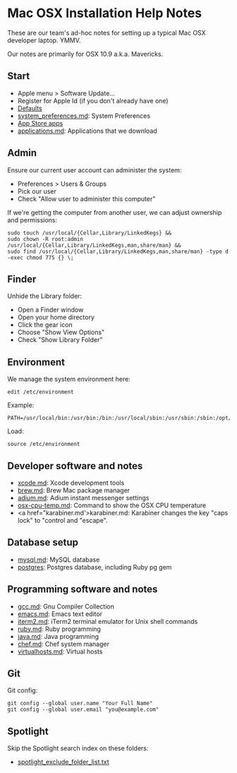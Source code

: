# <br>Mac OSX  Installation Help Notes

These are our team's ad-hoc notes for setting up a typical Mac OSX developer laptop. YMMV.

Our notes are primarily for OSX 10.9 a.k.a. Mavericks.


## Start


  * Apple menu > Software Update...
  * Register for Apple Id (if you don't already have one)
  * <a href="defaults.sh">Defaults</a>
  * <a href="system_preferences.md">system_preferences.md</a>: System Preferences</a>
  * <a href="appstore.md">App Store apps</a>
  * <a href="applications.md">applications.md</a>: Applications that we download</a>

## Admin

Ensure our current user account can administer the system:

   * Preferences > Users & Groups
   * Pick our user
   * Check "Allow user to administer this computer"

If we're getting the computer from another user, we can adjust ownership and permissions:

    sudo touch /usr/local/{Cellar,Library/LinkedKegs} &&
    sudo chown -R root:admin /usr/local/{Cellar,Library/LinkedKegs,man,share/man} &&
    sudo find /usr/local/{Cellar,Library/LinkedKegs,man,share/man} -type d -exec chmod 775 {} \;

## Finder

Unhide the Library folder:

  * Open a Finder window
  * Open your home directory
  * Click the gear icon
  * Choose "Show View Options"
  * Check "Show Library Folder"

## Environment

We manage the system environment here:

    edit /etc/environment

Example:

    PATH=/usr/local/bin:/usr/bin:/bin:/usr/local/sbin:/usr/sbin:/sbin:/opt/sm/bin:/opt/sm/pkg/active/bin:/opt/sm/pkg/active/sbin

Load:

    source /etc/environment


## Developer software and notes

  * <a href="xcode.md">xcode.md</a>: Xcode development tools</a>
  * <a href="brew.md">brew.md</a>: Brew Mac package manager</a>
  * <a href="adium.md">adium.md</a>: Adium instant messenger settings</a>
  * <a href="osx-cpu-temp.md">osx-cpu-temp.md</a>: Command to show the OSX CPU temperature</a>
  * <a href="karabiner.md'>karabiner.md</a>: Karabiner changes the key "caps lock" to "control and "escape".


## Database setup

  * <a href=mysql.md>mysql.md</a>: MySQL database
  * <a href=postgres.md>postgres</a>: Postgres database, including Ruby pg gem</a>


## Programming software and notes

  * <a href=gcc.md>gcc.md</a>: Gnu Compiler Collection
  * <a href=emacs.md>emacs.md</a>: Emacs text editor</a>
  * <a href=iterm2.md>iterm2.md</a>: iTerm2 terminal emulator for Unix shell commands
  * <a href=ruby.md>ruby.md</a>: Ruby programming
  * <a href=java.md>java.md</a>: Java programming
  * <a href=chef.md>chef.md</a>: Chef system manager
  * <a href=virtualhosts.md>virtualhosts.md</a>: Virtual hosts

## Git

Git config:

    git config --global user.name "Your Full Name"
    git config --global user.email "you@example.com"

## Spotlight

Skip the Spotlight search index on these folders:

  * <a href=spotlight_exclude_folder_list.txt>spotlight_exclude_folder_list.txt</a>
